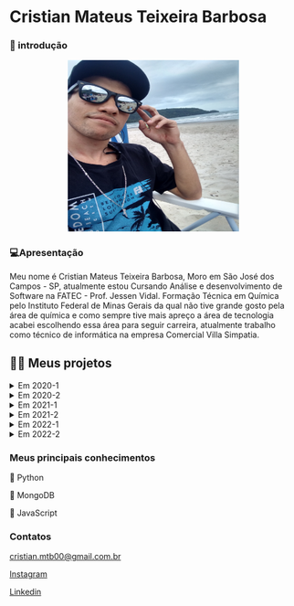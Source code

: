# Cristian Mateus Teixeira Barbosa


### :book: introdução



<body>

  <div align="center">
    <kbd><img src="https://github.com/CristianMateusTB/TG_PORTIFOLIO/blob/main/assets/Cristian.jpg" width="300px" height="300px"/></kbd>
  </div>






</body>

### :computer:Apresentação

Meu nome é Cristian Mateus Teixeira Barbosa, Moro em São José dos Campos - SP, atualmente estou Cursando Análise e desenvolvimento de Software na FATEC - Prof. Jessen Vidal. Formação Técnica em Química pelo Instituto Federal de Minas Gerais da qual não tive grande gosto pela área de química e como sempre tive mais apreço a área de tecnologia acabei escolhendo essa área para seguir carreira, atualmente trabalho como técnico de informática na empresa Comercial Villa Simpatia.



## :man_technologist: Meus projetos

<details>
  <summary>Em 2020-1</summary>
O projeto integrador no início de 2020 foi de um aplicativo de segurança domiciliar, que foi desenvolvido e criado para uma inovação no mercado de segurança, com a facilidade e funcionalidade de ter a autonomia da segurança do seu domicílio.



##### :man_teacher: Parceiro Acadêmico:

FATEC - Prof. Jessen Vidal, proposto pelo Prof. Jean Carlos Lourenço Costa da disciplina de Programação em Microinformática.

##### :warning: Problema:

Falta de segurança a longa distancia 

##### :bulb: Solução:

Aplicativo de segurança doméstica, que traz aos usuários conforto, segurança e praticidade, possibilitando controle e monitoramento através de qualquer lugar, por meio de um aparelho móvel conectado à internet.

##### :computer: Tecnologias Utilizadas:

 [kodular](https://www.kodular.io)  - É uma linguagem visual de blocos para criar aplicativos Android, O Kodular foi a principal tecnologia do projeto, pois através dela que o aplicativo foi construído.

[Firebase](https://firebase.google.com/products/realtime-database/?utm_source=google&utm_medium=cpc&utm_campaign=latam-BR-all-pt-dr-SKWS-all-all-trial-e-dr-1011454-LUAC0008679&utm_content=text-ad-none-any-DEV_c-CRE_429626774316-ADGP_Hybrid%20%7C%20SKWS%20-%20EXA%20%7C%20Txt%20~%20Compute_Firebase-KWID_43700066431125567-kwd-312330826250&utm_term=KW_firebase-ST_Firebase&gclid=CjwKCAjwrqqSBhBbEiwAlQeqGi-Fsw0Zm0CZHlbUi-l5d_oEqcTx9shZNZD5AGjEdP--fGkoiY1kfBoCE4EQAvD_BwE&gclsrc=aw.ds) - É uma plataforma desenvolvida pelo Google para a criação de aplicativos móveis e web, Foi utilizado para guardar informações e autenticar clientes no sistema.

Droidcam - É uma aplicação para Android que permite usufruir da câmara e micro do dispositivo móvel a partir de qualquer lugar, foi utilizado para a integração da câmera com o sistema

##### :link: Contribuições pessoais :

Nesse projeto contribui com a programação a linkagem da câmera ao aplicativo, integração do aplicativo com o firebase e airtable e com a prototipação do front-end desse projeto.

##### Hard skill:

Firebase, Kodular sei fazer com autonomia.
airtable sei fazer com ajuda.

##### Soft skills:

**Comunicação** - Foi de grande importância para o desenvolvimento do projeto, e se tornou crucial para o projeto pois havia começado da pandemia e tivemos que continuar EAD o que dificultou no começo a comunicação.

**planejamento** - Foi necessário o planejamento constante para definirmos os estágios de desenvolvimento do projeto e de como organizaríamos as tarefas dos projetos.

**Criatividade** - Foi necessário a criatividade para contornarmos os problemas.

##### [GIT do projeto](https://github.com/Rafael-BD/SlimSystem-API)


**Vídeos do projeto:**

- [Câmera de segurança](https://drive.google.com/file/d/1ZTmHyagF4pVJgk02Pg6iP88g4zk6GSTO/view?usp=sharing)
- [Chamadas de Emergência](https://drive.google.com/file/d/1ZZMmOgKXKVMSb6pout-qUtOB4mkpSJ-r/view?usp=sharing)
  </details>



<details>
  <summary>Em 2020-2</summary>
Foi desenvolvido um aplicativo de gerenciamento para controle da jornada de trabalho dos motoristas de forma parametrizável, visando funcionalidades de planejamento, acompanhamento e controle.



##### :man_teacher: Parceiro Acadêmico:

[IACIT](https://www.iacit.com.br) - Desenvolvimento de produtos e sistemas aplicados ao Auxílio do Controle e do Tráfego Aéreo e Marítimo; Defesa e Segurança Pública; Fábrica de Software; Meteorologia; Pesquisa, Desenvolvimento e Inovação e Telemetria.

##### :warning: Problema:

Falta de gerenciamento e obtenção atualizações de status durante a jornada de trabalho dos motoristas.

##### :bulb: Solução:

Desenvolver um aplicativo de gerenciamento para controle da jornada de trabalho dos motoristas de forma parametrizável, visando funcionalidades de planejamento, acompanhamento e controle.

##### :computer: Tecnologias Utilizadas:

[Java](https://www.java.com/pt-BR/) - Java é uma linguagem de programação de alto nível orientada a objetos, O Java foi a principal linguagem de programação do projeto, pois através dela que o aplicativo foi construído.

[Java swing]() -  É um framework que disponibiliza um conjunto de elementos gráficos para ser utilizado na plataforma *Java*, foi utilizada juntamente a linguagem Java.

[PostgreSQL](https://www.postgresql.org) - PostgreSQL é um sistema de gerenciamento de banco de dados relacional de código aberto. Ele é conhecido por sua robustez, confiabilidade e capacidade de lidar com grandes volumes de dados. É amplamente utilizado em aplicações web e empresariais, O PostgreSQL foi o banco de dados usado no projeto.

##### Contribuições pessoais :

Nesse projeto atuei com desenvolvimento e integração do banco de dados com o back-end, não possuía qualquer conhecimento de desenvolvimento de banco de dados, o que se tornou um desafio para aprender sobre banco de dados e como cria-lo corretamente. Ao transcorrer do projeto adquiri conhecimento e experiencia com o banco de dados e seus conceitos.

##### Hard skill:

PostgreSQL sei fazer com autonomia.
Java sei fazer com ajuda

##### Soft skills:

**Resiliência** - Foi necessário para lidarmos com os imprevistos do projeto e nos adaptarmos aos requisitos de cada entrega.

**Conhecimento de Metodologias Ágeis** - Foi necessário para o gerenciamento eficiente e andamento do projeto.

##### [GIT do projeto](https://github.com/DevSlim001/PI_2020.2)


</details>

<details>
  <summary>Em 2021-1</summary>
Na primeira etapa de 2021, com o avanço da pandemia do COVID-19 e o aumento da demanda por formações EAD, recebemos o desafio de criar uma plataforma de ensino digital que fosse intuitiva e de fácil uso para todos os tipos de usuários.



##### :man_teacher: Parceiro Acadêmico:

[NESS Health](https://ness.com.br/health.php) empresa de tecnologia que inova e transforma diariamente a área da saúde, implementando tecnologias que transformam a medicina moderna.

##### :warning: Problema:

O parceiro acadêmico juntamente a FATEC de São José dos Campos impôs um desafio que consistia em uma solução para facilitar e melhorar a qualidade do aprendizado dos estudantes 

##### :bulb: Solução:

Uma plataforma de ensino remoto com praticidade, facilidade e ampla variedade de conteúdo de qualidade para superar as limitações do ensino no Brasil.

##### :computer: Tecnologias Utilizadas

Java - Java é uma linguagem de programação de alto nível orientada a objetos, O Java foi a principal linguagem de programação do projeto, pois através dela que o aplicativo foi construído.

Javascript - Javascript é uma linguagem de programação interpretada estruturada, de script em alto nível com tipagem dinâmica fraca e multiparadigma, usada principalmente na construção do chatbot e animações das páginas do projeto.

Bootstrap - Bootstrap é um framework web com código-fonte aberto para desenvolvimento de componentes de interface e front-end para sites e aplicações web usando HTML, CSS e Javascript, baseado em modelos de design para a tipografia, melhorando a experiência do usuário em um site amigável e responsivo, utilizado para coleta de templates e responsividade do projeto.


Python - Python é uma linguagem de programação de alto nível, interpretada de script, imperativa, orientada a objetos, funcional, de tipagem dinâmica e forte, Python foi utilizado para construção do script temporizador.py, um microserviço utilizado no decorrer do projeto para controle de tempo de dedicação as tarefas.

Mysql - MySQL é um sistema de gerenciamento de banco de dados relacional de código aberto. Ele é amplamente utilizado para armazenar, recuperar e gerenciar dados em aplicativos e sites, Mysql foi o banco de dados usado no projeto.

##### Contribuições pessoais :

Nesse projeto me dediquei para a integração do banco com o back-end, nas duas últimas sprints ajudei com a criação de telas e a revisão das telas para que não houvesse problemas de responsividade.

##### Hard skills:

Mysql e Javascript sei fazer com autonomia

##### Soft skills:

**Autonomia** - Foi necessário iniciativa para resolver problemas e ajustar as integrações do projeto.

[GIT do projeto](https://github.com/DevSlim001/API_NEDUC)


</details>

<details>
  <summary>Em 2021-2</summary>
Na segunda etapa de 2021, tivemos o prazer de trabalhar com uma das maiores empresas de São José dos campos, a proposta seria o gerenciamento e manipulação de documentos internos da empresa parceira de forma mais fácil. Nesse semestre foi proposto que desenvolvêssemos um sistema para gerar documentos de aeronaves de acordo com os padrões estabelecidos pela empresa parceira.



##### :man_teacher: Parceiro Acadêmico

[Embraer](https://embraer.com/br/pt) - Conglomerado transnacional brasileiro, fabricante de aviões comerciais, executivos, agrícolas e militares, peças aeroespaciais, serviços e suporte na área.

##### :warning: Problema

Dificuldade na manipulação de documentos (manuais), demora e trabalho excessivo para criação, edição e atualização dos mesmos.

##### :bulb: Solução

Plataforma WEB responsável por facilitar a edição desses arquivos de forma que não fosse necessário realizar operações exaustivas e repetitivas.

##### :computer: Tecnologias Utilizadas

Java - Java é uma linguagem de programação de alto nível orientada a objetos, O Java foi a principal linguagem de programação do projeto, pois através dela que o aplicativo foi construído.

Javascript - Javascript é uma linguagem de programação interpretada estruturada, de script em alto nível com tipagem dinâmica fraca e multiparadigma.

Springboot - Spring Boot é um framework de desenvolvimento em Java que simplifica a criação de aplicativos Java, fornecendo configurações pré-definidas e um ambiente de execução integrado.

ReactJs - O React é uma biblioteca Javascript de código aberto com foco em criar interfaces de usuário em páginas web, o React foi a principal tecnologia utilizada na construção do front-end do projeto.

##### Contribuições pessoais 

Nesse projeto fui responsável pelo desenvolvimento das páginas web utilizando ReactJs. Contribui com pequenas ajudas para o Back-end e Banco de Dados.

##### Hardskill:

ReactJs sei fazer com autonomia
java sei fazer com ajuda

##### Soft skills

***Aprendizado Contínuo*** - Foi necessário o aprendizado continuou pois estava atuando com uma linguagem que não tinha nenhum contato prévio, o que se fez necessário um estudo sobre a linguagem


[GIT do projeto](https://github.com/DevSlim001/API_Slim_4Semestre)
</details>

<details>
  <summary>Em 2022-1</summary>
Nesse semestre a empresa parceira apresentou a proposta de desenvolver um aplicativo mobile que notificasse os proprietários e tornasse mais fácil a leitura de documentos preventivos ou de manutenção de seus veículos correspondentes.



##### :man_teacher: Parceiro Acadêmico

[Embraer](https://embraer.com/br/pt) - Conglomerado transnacional brasileiro, fabricante de aviões comerciais, executivos, agrícolas e militares, peças aeroespaciais, serviços e suporte na área.

##### :warning: Problema

Falta de leitura de documentos preventivos e de manutenção por parte dos donos de veículos, seja por dificuldade de acesso ou pela falta de notificação ao lançar novas FOL's no sistema.

##### :bulb: Solução

Um aplicativo que facilita os procedimentos padrão para os motoristas em caso de problema com seu veículo. No aplicativo, ele sempre terá notificações de alertas e recomendações (denominadas FOLs) vindas diretamente da empresa responsável relacionada aos seus veículos.

##### :computer: Tecnologias Utilizadas

React-native - React Native é um framework para o desenvolvimento de aplicativos móveis, foi a principal linguagem de programação do projeto, pois através dela que o front-end do aplicativo construído.

Javascript - Javascript é uma linguagem de programação amplamente usada para desenvolvimento web, foi a principal linguagem de programação do projeto, pois através dela que o back-end do aplicativo foi construído.

AWS - AWS é uma plataforma de serviços em nuvem oferecida pela Amazon. Possui uma ampla gama de serviços que incluem armazenamento em nuvem, computação em nuvem, análise de dados, aprendizado de máquina e muito mais, foi utilizado para a hospedagem back-end do aplicativo


##### Contribuições pessoais 

Nesse projeto atuei como SM (Scrum Master) e fiquei responsável pelo desenvolvimento de telas de login, usurário e home incluindo a comunicação com a API Gateway, configurei a AWS para rodar o back-end e fiz a configuração das rotas do front end para a comunicação com a AWS.

##### Hardskill:

React-native, Javascript e AWS sei fazer com autonomia.

##### Soft skills

Comunicação - Foi nescessaria a comunicação com a equipe para o alinhamento do projeto e manter a senergia da equipe.

Autonomia - Foi nescessario autonomia para a tomada de descisões durante o projeto.

Gestão de Projeto e Gerenciamento de tempo - Como SM foi nescessario o gerenciamento de tempo para o projeto e atividades.

[GIT do projeto](https://github.com/TecStocks).
</details>

<details>
  <summary>Em 2022-2</summary>



##### :man_teacher: Parceiro Acadêmico:

[Visiona](https://visionaespacial.com) - A Visiona Tecnologia Espacial é uma *joint-venture* entre a Embraer Defesa & Segurança e a Telebras, voltada para a integração de sistemas espaciais.

##### :warning: Problema:

O problema apresentado foi que sempre que os agricultores necessitassem de dados do seu plantio, era necessário o preenchimento manual informações para obtenção de dados.

##### :bulb: Solução

A solução encontrada foi a implementação de uma IA no aplicativo, de forma que seria necessário apenas que o agricultor tirasse uma foto da sua planta para que pudesse receber dados quantitativos.

##### :computer: Tecnologias Utilizadas

ReactJs - O React é uma biblioteca Javascript de código aberto com foco em criar interfaces de usuário em páginas web.

Python - Python é uma linguagem de programação de alto nível, interpretada de script, imperativa, orientada a objetos, funcional, de tipagem dinâmica e forte.

Javascript - Javascript é uma linguagem de programação interpretada estruturada, de script em alto nível com tipagem dinâmica fraca e multiparadigma.

TensorFlow - TensorFlow é uma biblioteca de código aberto desenvolvida pelo Google para aprendizado de máquina e inteligência artificial. 

Yolo - YOLO é um algoritmo de detecção de objetos em tempo real usado em visão computacional. Ele é conhecido por sua capacidade de identificar múltiplos objetos em uma única passagem pela imagem e é amplamente usado em aplicações de segurança, veículos autônomos e vigilância.

##### Contribuições pessoais 

Nesse projeto fui responsável pelo desenvolvimento da IA assim como seu treinamento e pelo aperfeiçoamento dos treinos, também fiz a preparação do dataset fazendo a identificação manual de vagem para o treinamento de reconhecimento da IA.

##### Hardskill:

Pytho e JavaScript sei com autonomia

##### Soft skills

Trabalho em equipe - Foi nescessario trabalho em equipe para configurar o treinamento da IA pois foi treinada em computadores diferentes e com configurações diferentes.

atenção para qualidade e detalhe - Foi nescessario atenção para o treino da IA para não ocorrer a memorização em vez da aprencdizagem.
 

[GIT do projeto](https://github.com/DevSlim001/API_Slim_4Semestre)
</details>







### Meus principais conhecimentos

:snake: Python

:game_die: MongoDB

:robot: JavaScript



### Contatos

cristian.mtb00@gmail.com.br

[Instagram](https://www.instagram.com/cristian.mateus.0/)

[Linkedin](https://www.linkedin.com/in/cristian-mateus-2960ab1ab/)
